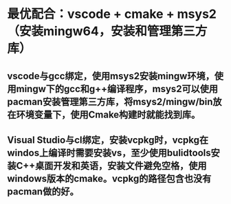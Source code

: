 # 最优配合：vscode + cmake + msys2（安装mingw64，安装和管理第三方库）

## vscode与gcc绑定，使用msys2安装mingw环境，使用mingw下的gcc和g++编译程序，msys2可以使用pacman安装管理第三方库，将msys2/mingw/bin放在环境变量下，使用Cmake构建时就能找到库。

## Visual Studio与cl绑定，安装vcpkg时，vcpkg在windos上编译时需要安装vs，至少使用bulidtools安装C++桌面开发和英语，安装文件避免空格，使用windows版本的cmake。vcpkg的路径包含也没有pacman做的好。